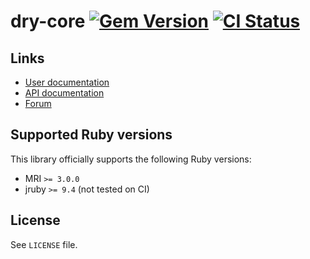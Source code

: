 <!--- this file is synced from dry-rb/template-gem project -->
[gem]: https://rubygems.org/gems/dry-core
[actions]: https://github.com/dry-rb/dry-core/actions

# dry-core [![Gem Version](https://badge.fury.io/rb/dry-core.svg)][gem] [![CI Status](https://github.com/dry-rb/dry-core/workflows/ci/badge.svg)][actions]

## Links

* [User documentation](https://dry-rb.org/gems/dry-core)
* [API documentation](http://rubydoc.info/gems/dry-core)
* [Forum](https://discourse.dry-rb.org)

## Supported Ruby versions

This library officially supports the following Ruby versions:

* MRI `>= 3.0.0`
* jruby `>= 9.4` (not tested on CI)

## License

See `LICENSE` file.

